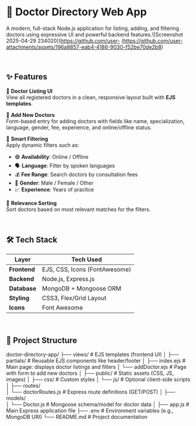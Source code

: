 # 🏥 Doctor Directory Web App

A modern, full-stack Node.js application for listing, adding, and filtering doctors using expressive UI and powerful backend features.![Screenshot 2025-04-29 234020](https://github.com/user-
(https://github.com/user-attachments/assets/196a8857-eab4-4186-9030-f52be70de2b8)


<br>

## ✨ Features

🔹 **Doctor Listing UI**  
View all registered doctors in a clean, responsive layout built with **EJS templates**.

🔹 **Add New Doctors**  
Form-based entry for adding doctors with fields like name, specialization, language, gender, fee, experience, and online/offline status.

🔹 **Smart Filtering**  
Apply dynamic filters such as:
- 🟢 **Availability**: Online / Offline  
- 🗣️ **Language**: Filter by spoken languages  
- 💰 **Fee Range**: Search doctors by consultation fees  
- 🚻 **Gender**: Male / Female / Other  
- 📈 **Experience**: Years of practice

🔹 **Relevance Sorting**  
Sort doctors based on most relevant matches for the filters.

<br>

## 🛠️ Tech Stack

| Layer       | Tech Used                         |
|-------------|-----------------------------------|
| **Frontend**| EJS, CSS, Icons (FontAwesome)     |
| **Backend** | Node.js, Express.js               |
| **Database**| MongoDB + Mongoose ORM            |
| **Styling** | CSS3, Flex/Grid Layout            |
| **Icons**   | Font Awesome                      |

<br>

## 📂 Project Structure

doctor-directory-app/
├── views/                  # EJS templates (frontend UI)
│   ├── partials/           # Reusable EJS components like header/footer
│   ├── index.ejs           # Main page: displays doctor listings and filters
│   └── addDoctor.ejs       # Page with form to add new doctors
│
├── public/                 # Static assets (CSS, JS, images)
│   ├── css/                # Custom styles
│   └── js/                 # Optional client-side scripts
│
├── routes/                 
│   └── doctorRoutes.js     # Express route definitions (GET/POST)
│
├── models/                 
│   └── Doctor.js           # Mongoose schema/model for doctor data
│
├── app.js                  # Main Express application file
├── .env                    # Environment variables (e.g., MongoDB URI)
└── README.md               # Project documentation
